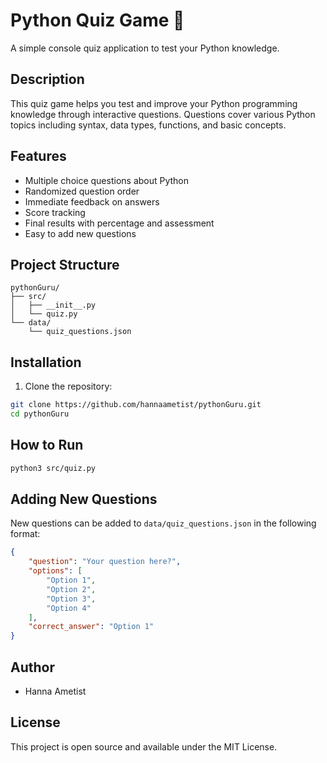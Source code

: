 # Python Quiz Game 🐍

A simple console quiz application to test your Python knowledge.

## Description

This quiz game helps you test and improve your Python programming knowledge through interactive questions. Questions cover various Python topics including syntax, data types, functions, and basic concepts.

## Features

- Multiple choice questions about Python
- Randomized question order
- Immediate feedback on answers
- Score tracking
- Final results with percentage and assessment
- Easy to add new questions

## Project Structure

```
pythonGuru/
├── src/
│   ├── __init__.py
│   └── quiz.py
└── data/
    └── quiz_questions.json
```

## Installation

1. Clone the repository:
```bash
git clone https://github.com/hannaametist/pythonGuru.git
cd pythonGuru
```

## How to Run

```bash
python3 src/quiz.py
```

## Adding New Questions

New questions can be added to `data/quiz_questions.json` in the following format:
```json
{
    "question": "Your question here?",
    "options": [
        "Option 1",
        "Option 2",
        "Option 3",
        "Option 4"
    ],
    "correct_answer": "Option 1"
}
```

## Author

- Hanna Ametist

## License

This project is open source and available under the MIT License.
